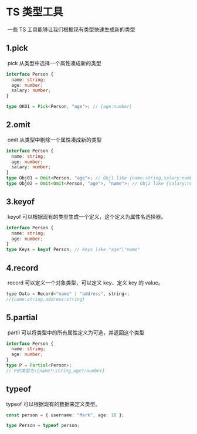 # TS 类型工具

​ 一些 TS 工具能够让我们根据现有类型快速生成新的类型

## 1.pick

​ pick 从类型中选择一个属性凑成新的类型

```ts
interface Person {
  name: string;
  age: number;
  salary: number;
}

type OK01 = Pick<Person, "age">; // {age:number}
```

## 2.omit

​ omit 从类型中剔除一个属性凑成新的类型

```ts
interface Person {
  name: string;
  age: number;
  salary: number;
}
type Obj01 = Omit<Person, "age">; // Obj1 like {name:string,salary:number};
type Obj02 = Omit<Omit<Person, "age">, "name">; // Obj2 like {salary:number}
```

## 3.keyof

​ keyof 可以根据现有的类型生成一个定义，这个定义为属性名选择器。

```ts
interface Person {
  name: string;
  age: number;
}
type Keys = keyof Person; // Keys like "age"|"name"
```

## 4.record

​ record 可以定义一个对象类型，可以定义 key、定义 key 的 value。

```js
type Data = Record<"name" | "address", string>;
//{name:string,address:string}
```

## 5.partial

​ partil 可以将类型中的所有属性定义为可选，并返回这个类型

```ts
interface Person {
  name: string;
  age: number;
}
type P = Partial<Person>;
// P的类型为:{name?:string,age?:number}
```

## typeof

typeof 可以根据现有的数据来定义类型。

```ts
const person = { username: "Mark", age: 18 };

type Person = typeof person;
```
